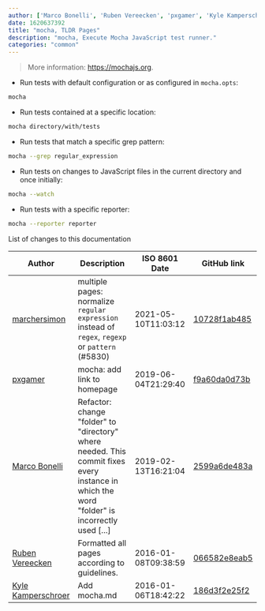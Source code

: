 ```yaml
---
author: ['Marco Bonelli', 'Ruben Vereecken', 'pxgamer', 'Kyle Kamperschroer', 'marchersimon']
date: 1620637392
title: "mocha, TLDR Pages"
description: "mocha, Execute Mocha JavaScript test runner."
categories: "common"
---
```

> More information: <https://mochajs.org>.

- Run tests with default configuration or as configured in `mocha.opts`:

```bash
mocha
```

- Run tests contained at a specific location:

```bash
mocha directory/with/tests
```

- Run tests that match a specific grep pattern:

```bash
mocha --grep regular_expression
```

- Run tests on changes to JavaScript files in the current directory and once initially:

```bash
mocha --watch
```

- Run tests with a specific reporter:

```bash
mocha --reporter reporter
```
List of changes to this documentation


Author | Description | ISO 8601 Date | GitHub link
------|-----|-----|-----
[marchersimon](mailto:50295997+marchersimon@users.noreply.github.com) | multiple pages: normalize `regular expression` instead of `regex`, `regexp` or `pattern` (#5830) | 2021-05-10T11:03:12 | [10728f1ab485](https://github.com/tldr-pages/tldr/commit/10728f1ab485957d66af3940a030b0fb77611fc0)
[pxgamer](mailto:owzie123@gmail.com) | mocha: add link to homepage | 2019-06-04T21:29:40 | [f9a60da0d73b](https://github.com/tldr-pages/tldr/commit/f9a60da0d73b0e44fadf4876773727ee1499b25a)
[Marco Bonelli](mailto:mb5.marcob@gmail.com) | Refactor: change "folder" to "directory" where needed. This commit fixes every instance in which the word "folder" is incorrectly used [...] | 2019-02-13T16:21:04 | [2599a6de483a](https://github.com/tldr-pages/tldr/commit/2599a6de483a70601ab17b29e0f18a5a8bdcaa12)
[Ruben Vereecken](mailto:rubenvereecken@gmail.com) | Formatted all pages according to guidelines. | 2016-01-08T09:38:59 | [066582e8eab5](https://github.com/tldr-pages/tldr/commit/066582e8eab57bce9861cc8d379e158d61f1cc95)
[Kyle Kamperschroer](mailto:kyle.kamperschroer@attackpattern.com) | Add mocha.md | 2016-01-06T18:42:22 | [186d3f2e25f2](https://github.com/tldr-pages/tldr/commit/186d3f2e25f25c0a30e51e84f11cde10fa79d120)

